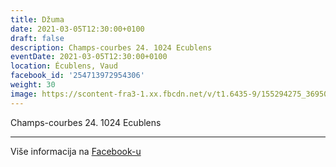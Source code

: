 ```yaml
---
title: Džuma
date: 2021-03-05T12:30:00+0100
draft: false
description: Champs-courbes 24. 1024 Ecublens
eventDate: 2021-03-05T12:30:00+0100
location: Écublens, Vaud
facebook_id: '254713972954306'
weight: 30
image: https://scontent-fra3-1.xx.fbcdn.net/v/t1.6435-9/155294275_3695079563921169_4909597834044538694_n.jpg?_nc_cat=101&ccb=1-7&_nc_sid=9e60e4&_nc_ohc=pIxkbZDGyzEQ7kNvwE7Jlai&_nc_oc=AdnMoM8Tr2NKXEfcZEokZjJY2XiEJzoEIJQxDo9Nil6pzjKrrShQ00LxIWGININtEyY&_nc_zt=23&_nc_ht=scontent-fra3-1.xx&edm=ABTKTjYEAAAA&_nc_gid=S4fa6V4iC58FI8AfZ5C9Cw&oh=00_AfJGudVxmICN29Abukr17m7UgXTjOo8ZYa53m5rDcggr-Q&oe=6854B6DB
---
```


Champs-courbes 24. 1024 Ecublens

---

Više informacija na [Facebook-u](https://facebook.com/events/254713972954306)